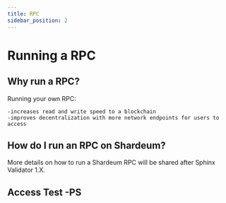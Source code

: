 ```yaml
---
title: RPC
sidebar_position: 2
---
```


# Running a RPC

## Why run a RPC?

Running your own RPC:

```
-increases read and write speed to a blockchain
-improves decentralization with more network endpoints for users to access
```

## How do I run an RPC on Shardeum?

More details on how to run a Shardeum RPC will be shared after Sphinx Validator 1.X.

## Access Test -PS
